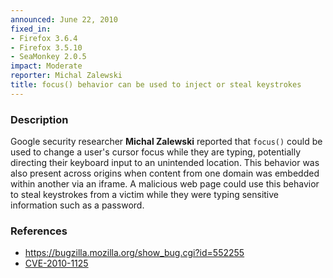 ```yaml
---
announced: June 22, 2010
fixed_in:
- Firefox 3.6.4
- Firefox 3.5.10
- SeaMonkey 2.0.5
impact: Moderate
reporter: Michal Zalewski
title: focus() behavior can be used to inject or steal keystrokes
---
```


<h3>Description</h3>

<p>Google security researcher <strong>Michal Zalewski</strong>
reported that <code>focus()</code> could be used to change a user's
cursor focus while they are typing, potentially directing their
keyboard input to an unintended location.  This behavior was also
present across origins when content from one domain was embedded
within another via an iframe.  A malicious web page could use this
behavior to steal keystrokes from a victim while they were typing
sensitive information such as a password.</p>

<h3>References</h3>

<ul>
  <li><a href="https://bugzilla.mozilla.org/show_bug.cgi?id=552255">https://bugzilla.mozilla.org/show_bug.cgi?id=552255</a></li>
  <li><a class="ex-ref" href="http://cve.mitre.org/cgi-bin/cvename.cgi?name=CVE-2010-1125">CVE-2010-1125</a></li>
</ul>




